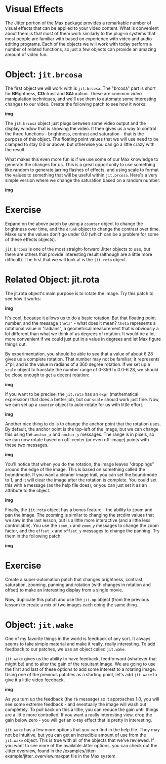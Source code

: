 # Visual Effects
The Jitter portion of the Max package provides a remarkable number of visual effects that can be applied to your video content. What is convenient about them is that most of them work similarly to the plug-in systems that most people are familiar with based on experience with video and audio editing programs. Each of the objects we will work with today perform a number of related functions, so just a few objects can provide an amazing amount of video fun.

# Object: `jit.brcosa`
The first object we will work with is `jit.brcosa`. The "brcosa" part is short for **BR**ightness, **CO**ntrast and **SA**turation. These are common video manipulation techniques, and we'll use them to automate some interesting changes to our video. Create the following patch to see how it works:

__img__

The `jit.brcosa` object just plugs between some video output and the display window that is showing the video. It then gives us a way to control the three functions - brightness, contrast and saturation - that is the purpose of this object. The floating point values that we will use need to be clamped to stay 0.0 or above, but otherwise you can go a little crazy with the result.

What makes this even more fun is if we use some of our Max knowledge to generate the changes for us. This is a great opportunity to use something like random to generate jarring flashes of effects, and using scale to format the values to something that will be useful within `jit.brcosa`. Here's a very simple version where we change the saturation based on a random number:

__img__

# Exercise
Expand on the above patch by using a `counter` object to change the brightness over time, and the `drunk` object to change the contrast over time. Make sure the values don't go under 0.0 (which can be a problem for some of these effects objects).

`jit.brcosa` is one of the most straight-forward Jitter objects to use, but there are others that provide interesting result (although are a little more difficult). The first that we will look at is the `jit.rota` object.

# Related Object: jit.rota
The jit.rota object's main purpose is to rotate the image. Try this patch to see how it works:

__img__

It's cool, because it allows us to do a basic rotation. But that floating point number, and the message `theta"` - what does it mean? `theta` represents a rotational value in "radians", a geometrical measurement that is obviously a lot different than what we think of as degrees of rotation. It would be a lot more convenient if we could just put in a value in degrees and let Max figure things out.

By experimentation, you should be able to see that a value of about 6.28 gives us a complete rotation. That number may not be familiar; it represents 2*pi, and is the value in radians of a 360 degree rotation. If we set up a `scale` object to translate the number range of 0-359 to 0.0-6.28, we should be close enough to get a decent rotation:

__img__

If you want to be precise, the `jit.rota` has an `expr` (mathematical expression) that does a better job, but our `scale` should work just fine. Now, we can set up a `counter` object to auto-rotate for us with little effort.

__img__

Another nice thing to do is to change the anchor point that the rotation uses. By default, the anchor point is the top-left of the image, but we can change this using the `anchor_x` and `anchor_y` messages. The range is in pixels, so we can now rotate based on off-center (or even off-image) points with these two messages.

__img__

You'll notice that when you do the rotation, the image leaves "droppings" around the edge of the image. This is based on something called the boundmode. If you want a cleaner image trail, you can set the boundmode to 1, and it will clear the image after the rotation is complete. You could set this with a message (as the help file does), or you can just set it as an attribute to the object.

__img__

Finally, the `jit.rota` object has a bonus feature - the ability to zoom and pan the image. The zooming is similar to changing the srcdim values that we saw in the last lesson, but is a little more interactive (and a little less controllable). You use the `zoom_x` and `zoom_y` messages to change the zoom factor, and the `offset_x` and `offset_y` messages to change the panning. Try them in the following patch:

__img__

# Exercise
Create a super-automation patch that changes brightness, contrast, saturation, zooming, panning and rotation (with changes in rotation and offset) to make an interesting display from a single movie.

Now, duplicate this patch and use the `jit.op` object (from the previous lesson) to create a mix of two images each doing the same thing.

# Object: `jit.wake`
One of my favorite things in the world is feedback of any sort. It always seems to take simple material and make it really, really interesting. To add feedback to our patches, we use an object called `jit.wake`.

`jit.wake` gives us the ability to have feedback, feedforward (whatever that might be) and to alter the gain of the resultant image. We are going to use the first and last of these options to add some interest to a rotating image.
Using one of the previous patches as a starting point, let's add `jit.wake` to give it a little video feedback.

__img__

As you turn up the feedback (the `fb` message) so it approaches 1.0, you will see some extreme feedback - and eventually the image will wash out completely. To pull back on this a little, you can reduce the gain until things are a little more controlled. If you want a really interesting view, drop the gain below zero - you will get an x-ray effect that is pretty in interesting.

`jit.wake` has a few more options that you can find in the help file. They may not be intuitive, but you can get an incredible amount of use from the `jit.wake` object. This is true with all of the objects that we've reviewed. If you want to see more of the available Jitter options, you can check out the Jitter overview, found in the /examples/jitter-example/jitter_overview.maxpat file in the Max system.
